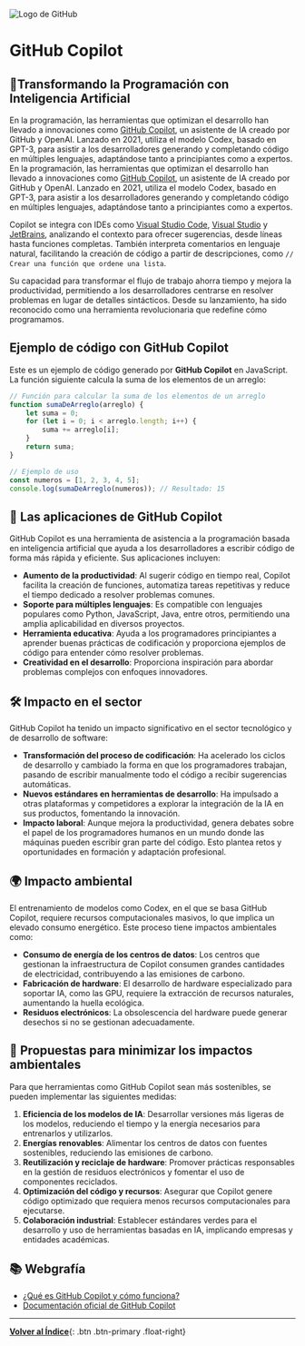 ![Logo de GitHub](https://res.cloudinary.com/apideck/image/upload/w_128,f_auto/v1624987910/icons/github-copilot.png)
# GitHub Copilot
## 🚀Transformando la Programación con Inteligencia Artificial

En la programación, las herramientas que optimizan el desarrollo han llevado a innovaciones como [GitHub Copilot](https://github.com/features/copilot), un asistente de IA creado por GitHub y OpenAI. Lanzado en 2021, utiliza el modelo Codex, basado en GPT-3, para asistir a los desarrolladores generando y completando código en múltiples lenguajes, adaptándose tanto a principiantes como a expertos.
En la programación, las herramientas que optimizan el desarrollo han llevado a innovaciones como [GitHub Copilot](https://github.com/features/copilot), un asistente de IA creado por GitHub y OpenAI. Lanzado en 2021, utiliza el modelo Codex, basado en GPT-3, para asistir a los desarrolladores generando y completando código en múltiples lenguajes, adaptándose tanto a principiantes como a expertos.

Copilot se integra con IDEs como [Visual Studio Code](https://code.visualstudio.com/), [Visual Studio](https://visualstudio.microsoft.com/es/) y [JetBrains](https://www.jetbrains.com/), analizando el contexto para ofrecer sugerencias, desde líneas hasta funciones completas. También interpreta comentarios en lenguaje natural, facilitando la creación de código a partir de descripciones, como `// Crear una función que ordene una lista`.

Su capacidad para transformar el flujo de trabajo ahorra tiempo y mejora la productividad, permitiendo a los desarrolladores centrarse en resolver problemas en lugar de detalles sintácticos. Desde su lanzamiento, ha sido reconocido como una herramienta revolucionaria que redefine cómo programamos.

## Ejemplo de código con GitHub Copilot

Este es un ejemplo de código generado por **GitHub Copilot** en JavaScript. La función siguiente calcula la suma de los elementos de un arreglo:

```javascript
// Función para calcular la suma de los elementos de un arreglo
function sumaDeArreglo(arreglo) {
    let suma = 0;
    for (let i = 0; i < arreglo.length; i++) {
        suma += arreglo[i];
    }
    return suma;
}

// Ejemplo de uso
const numeros = [1, 2, 3, 4, 5];
console.log(sumaDeArreglo(numeros)); // Resultado: 15
```

## 💼 Las aplicaciones de GitHub Copilot

GitHub Copilot es una herramienta de asistencia a la programación basada en inteligencia artificial que ayuda a los desarrolladores a escribir código de forma más rápida y eficiente. Sus aplicaciones incluyen:

- **Aumento de la productividad**: Al sugerir código en tiempo real, Copilot facilita la creación de funciones, automatiza tareas repetitivas y reduce el tiempo dedicado a resolver problemas comunes.
- **Soporte para múltiples lenguajes**: Es compatible con lenguajes populares como Python, JavaScript, Java, entre otros, permitiendo una amplia aplicabilidad en diversos proyectos.
- **Herramienta educativa**: Ayuda a los programadores principiantes a aprender buenas prácticas de codificación y proporciona ejemplos de código para entender cómo resolver problemas.
- **Creatividad en el desarrollo**: Proporciona inspiración para abordar problemas complejos con enfoques innovadores.

## 🛠️ Impacto en el sector

GitHub Copilot ha tenido un impacto significativo en el sector tecnológico y de desarrollo de software:

- **Transformación del proceso de codificación**: Ha acelerado los ciclos de desarrollo y cambiado la forma en que los programadores trabajan, pasando de escribir manualmente todo el código a recibir sugerencias automáticas.
- **Nuevos estándares en herramientas de desarrollo**: Ha impulsado a otras plataformas y competidores a explorar la integración de la IA en sus productos, fomentando la innovación.
- **Impacto laboral**: Aunque mejora la productividad, genera debates sobre el papel de los programadores humanos en un mundo donde las máquinas pueden escribir gran parte del código. Esto plantea retos y oportunidades en formación y adaptación profesional.

## 🌍 Impacto ambiental

El entrenamiento de modelos como Codex, en el que se basa GitHub Copilot, requiere recursos computacionales masivos, lo que implica un elevado consumo energético. Este proceso tiene impactos ambientales como:

- **Consumo de energía de los centros de datos**: Los centros que gestionan la infraestructura de Copilot consumen grandes cantidades de electricidad, contribuyendo a las emisiones de carbono.
- **Fabricación de hardware**: El desarrollo de hardware especializado para soportar IA, como las GPU, requiere la extracción de recursos naturales, aumentando la huella ecológica.
- **Residuos electrónicos**: La obsolescencia del hardware puede generar desechos si no se gestionan adecuadamente.

## 🌱 Propuestas para minimizar los impactos ambientales

Para que herramientas como GitHub Copilot sean más sostenibles, se pueden implementar las siguientes medidas:

1. **Eficiencia de los modelos de IA**: Desarrollar versiones más ligeras de los modelos, reduciendo el tiempo y la energía necesarios para entrenarlos y utilizarlos.
2. **Energías renovables**: Alimentar los centros de datos con fuentes sostenibles, reduciendo las emisiones de carbono.
3. **Reutilización y reciclaje de hardware**: Promover prácticas responsables en la gestión de residuos electrónicos y fomentar el uso de componentes reciclados.
4. **Optimización del código y recursos**: Asegurar que Copilot genere código optimizado que requiera menos recursos computacionales para ejecutarse.
5. **Colaboración industrial**: Establecer estándares verdes para el desarrollo y uso de herramientas basadas en IA, implicando empresas y entidades académicas.

## 📚 Webgrafía

- [¿Qué es GitHub Copilot y cómo funciona?](https://www.xataka.com/basics/que-copilot-github-como-funciona-esta-inteligencia-artificial-que-te-ayuda-a-programar)
- [Documentación oficial de GitHub Copilot](https://docs.github.com/es/copilot/about-github-copilot/what-is-github-copilot)

---

[**Volver al Índice**](../../README.md){: .btn .btn-primary .float-right}